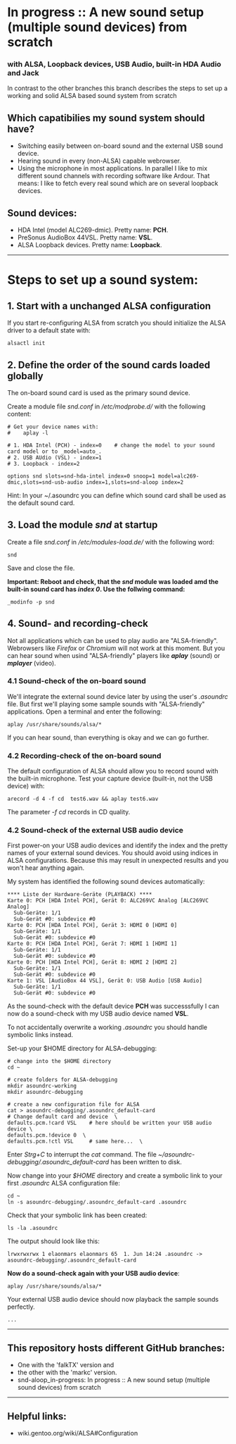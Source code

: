# In progress :: A new sound setup (multiple sound devices) from scratch 
### with ALSA, Loopback devices, USB Audio, built-in HDA Audio and Jack

In contrast to the other branches this branch describes the steps to set up a working and 
solid ALSA based sound system from scratch

## Which capatibilies my sound system should have?
* Switching easily between on-board sound and the external USB sound device.
* Hearing sound in every (non-ALSA) capable webrowser.
* Using the microphone in most applications. In parallel I like to mix different sound channels with recording software like Ardour. That means: I like to fetch every real sound which are on several loopback devices.


## Sound devices:
* HDA Intel (model ALC269-dmic). Pretty name: __PCH__.
* PreSonus AudioBox 44VSL. Pretty name: __VSL__.
* ALSA Loopback devices. Pretty name: __Loopback__.

---

# Steps to set up a sound system:

## 1. Start with a unchanged ALSA configuration

If you start re-configuring ALSA from scratch you should initialize the ALSA driver to a default state with:
```
alsactl init
```

## 2. Define the order of the sound cards loaded globally

The on-board sound card is used as the primary sound device.

Create a module file _snd.conf_ in _/etc/modprobe.d/_ with the following content:

```
# Get your device names with:
#    aplay -l

# 1. HDA Intel (PCH) - index=0    # change the model to your sound card model or to _model=auto_.
# 2. USB AUdio (VSL) - index=1
# 3. Loopback - index=2

options snd slots=snd-hda-intel index=0 snoop=1 model=alc269-dmic,slots=snd-usb-audio index=1,slots=snd-aloop index=2
```
Hint: In your ~/.asoundrc you can define which sound card shall be used as the default sound card.


## 3. Load the module _snd_ at startup

Create a file _snd.conf_ in _/etc/modules-load.de/_ with the following word:

```
snd
```
Save and close the file.



__Important: Reboot and check, that the _snd_ module was loaded amd the built-in sound card has _index 0_. 
Use the follwing command:__
```
_modinfo -p snd
```


## 4. Sound- and recording-check

Not all applications which can be used to play audio are "ALSA-friendly". Webrowsers like _Firefox_ or _Chromium_ will not work at this moment. But you can hear sound when usind "ALSA-friendly" players like ___aplay___ (sound) or ___mplayer___ (video).


### 4.1 Sound-check of the on-board sound

We'll integrate the external sound device later by using the user's _.asoundrc_ file. But first we'll playing some sample sounds with "ALSA-friendly" applications. Open a terminal and enter the following:

```
aplay /usr/share/sounds/alsa/*
```

If you can hear sound, than everything is okay and we can go further.


### 4.2 Recording-check of the on-board sound

The default configuration of ALSA should allow you to record sound with the built-in microphone. 
Test your capture device (built-in, not the USB device) with:

```
arecord -d 4 -f cd  test6.wav && aplay test6.wav
```
The parameter _-f cd_ records in CD quality.


### 4.2 Sound-check of the external USB audio device

First power-on your USB audio devices and identify the index and the pretty names of your 
external sound devices. You should avoid using indices in ALSA configurations. 
Because this may result in unexpected results and you won't hear anything again.

My system has identified the following sound devices automatically:
```
**** Liste der Hardware-Geräte (PLAYBACK) ****
Karte 0: PCH [HDA Intel PCH], Gerät 0: ALC269VC Analog [ALC269VC Analog]
  Sub-Geräte: 1/1
  Sub-Gerät #0: subdevice #0
Karte 0: PCH [HDA Intel PCH], Gerät 3: HDMI 0 [HDMI 0]
  Sub-Geräte: 1/1
  Sub-Gerät #0: subdevice #0
Karte 0: PCH [HDA Intel PCH], Gerät 7: HDMI 1 [HDMI 1]
  Sub-Geräte: 1/1
  Sub-Gerät #0: subdevice #0
Karte 0: PCH [HDA Intel PCH], Gerät 8: HDMI 2 [HDMI 2]
  Sub-Geräte: 1/1
  Sub-Gerät #0: subdevice #0
Karte 1: VSL [AudioBox 44 VSL], Gerät 0: USB Audio [USB Audio]
  Sub-Geräte: 1/1
  Sub-Gerät #0: subdevice #0
```

As the sound-check with the default device __PCH__ was successsfully I can now do a 
sound-check with my USB audio device named __VSL__.

To not accidentally overwrite a working _.asoundrc_ you should handle symbolic links instead.

Set-up your $HOME directory for ALSA-debugging:

```
# change into the $HOME directory
cd ~

# create folders for ALSA-debugging
mkdir asoundrc-working
mkdir asoundrc-debugging

# create a new configuration file for ALSA
cat > asoundrc-debugging/.asoundrc_default-card
# Change default card and device  \
defaults.pcm.!card VSL    # here should be written your USB audio device \
defaults.pcm.!device 0  \
defaults.pcm.!ctl VSL     # same here...  \

```

Enter _Strg+C_ to interrupt the _cat_ command. The file _~/asoundrc-debugging/.asoundrc_default-card_ 
has been written to disk.

Now change into your _$HOME_ directory and create a symbolic link to your first _.asoundrc_ ALSA configuration file:

```
cd ~
ln -s asoundrc-debugging/.asoundrc_default-card .asoundrc
```

Check that your symbolic link has been created:

```
ls -la .asoundrc
```

The output should look like this:

```
lrwxrwxrwx 1 elaonmars elaonmars 65  1. Jun 14:24 .asoundrc -> asoundrc-debugging/.asoundrc_default-card
```

__Now do a sound-check again with your USB audio device__:

```
aplay /usr/share/sounds/alsa/*
```

Your external USB audio device should now playback the sample sounds perfectly.


```...```

---

## This repository hosts different GitHub branches:
* One with the 'falkTX' version and 
* the other with the 'markc' version. 
* snd-aloop_in-progress: In progress :: A new sound setup (multiple sound devices) from scratch

---

## Helpful links:
* wiki.gentoo.org/wiki/ALSA#Configuration
